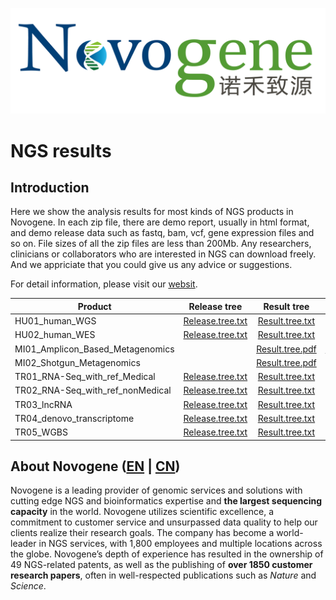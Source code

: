 ![logo](https://github.com/zanmer/NGS-data/blob/master/novogene-logo.png)

# NGS results

## Introduction
Here we show the analysis results for most kinds of NGS products in Novogene. In each zip file, there are demo report, usually in html format, and demo release data such as fastq, bam, vcf, gene expression files and so on. File sizes of all the zip files are less than 200Mb. Any researchers, clinicians or collaborators who are interested in NGS can download freely. And we appriciate that you could give us any advice or suggestions.

For detail information, please visit our [websit](https://en.novogene.com).


Product | Release tree | Result tree | Release Demo link | md5sum
---|:--:|:--:|:--:|:--
HU01_human_WGS | [Release.tree.txt](https://github.com/novogene-europe/ngs_demo_results/blob/master/HU01_human_WGS/Release.tree.txt) | [Result.tree.txt](https://github.com/novogene-europe/ngs_demo_results/blob/master/HU01_human_WGS/Result.tree.txt) | [HU01_human_WGS_Release_demo.zip](https://hweu-ld.oss-eu-west-1.aliyuncs.com/demo/20190829165531/HU01_human_WGS_Release_demo.zip) | [md5](https://github.com/novogene-europe/ngs_demo_results/blob/master/HU01_human_WGS/HU01.MD5.txt)
HU02_human_WES | [Release.tree.txt](https://github.com/novogene-europe/ngs_demo_results/blob/master/HU02_human_WES/Release.tree.txt) | [Result.tree.txt](https://github.com/novogene-europe/ngs_demo_results/blob/master/HU02_human_WES/Result.tree.txt) | [HU02_human_WES_Release_demo.zip](https://hweu-ld.oss-eu-west-1.aliyuncs.com/demo/20190829165533/HU02_human_WES_Release_demo.zip)| [md5](https://github.com/novogene-europe/ngs_demo_results/blob/master/HU02_human_WGS/HU02.MD5.txt)
MI01_Amplicon_Based_Metagenomics |  | [Result.tree.pdf](https://github.com/novogene-europe/ngs_demo_results/blob/master/MI01_Amplicon_Based_Metagenomics/Result.tree.pdf) | [MI01_Amplicon_Based_Metagenomics_Release_demo.zip](https://hweu-ld.oss-eu-west-1.aliyuncs.com/demo/20190829165533/MI01_Amplicon_Based_Metagenomics_Release_demo.zip) | [md5](https://github.com/novogene-europe/ngs_demo_results/blob/master/MI01_Amplicon_Based_Metagenomics/MI01.MD5.txt)
MI02_Shotgun_Metagenomics |  | [Result.tree.pdf](https://github.com/novogene-europe/ngs_demo_results/blob/master/MI02_Shotgun_Metagenomics/Result.tree.pdf) | [MI02_Shotgun_Metagenomics_Release_demo.zip](https://hweu-ld.oss-eu-west-1.aliyuncs.com/demo/20190829165535/MI02_Shotgun_Metagenomics_Release_demo.zip) | [md5](https://github.com/novogene-europe/ngs_demo_results/blob/master/MI02_Shotgun_Metagenomics/MI02.MD5.txt)
TR01_RNA-Seq_with_ref_Medical | [Release.tree.txt](https://github.com/novogene-europe/ngs_demo_results/blob/master/TR01_RNA-Seq_with_ref_Medical/Release.tree.txt) | [Result.tree.txt](https://github.com/novogene-europe/ngs_demo_results/blob/master/TR01_RNA-Seq_with_ref_Medical/Result.tree.txt) | [TR01_RNA-Seq_with_ref_Medical_Release_demo.zip](https://hweu-ld.oss-eu-west-1.aliyuncs.com/demo/20190829165537/TR01_RNA-Seq_with_ref_Medical_Release_demo.zip) | [md5](https://github.com/novogene-europe/ngs_demo_results/blob/master/TR01_RNA-Seq_with_ref_Medical/TR01.MD5.txt)
TR02_RNA-Seq_with_ref_nonMedical | [Release.tree.txt](https://github.com/novogene-europe/ngs_demo_results/blob/master/TR02_RNA-Seq_with_ref_nonMedical/Release.tree.txt) | [Result.tree.txt](https://github.com/novogene-europe/ngs_demo_results/blob/master/TR02_RNA-Seq_with_ref_nonMedical/Result.tree.txt) | [TR02_RNA-Seq_with_ref_nonMedical_Release_demo.zip](https://hweu-ld.oss-eu-west-1.aliyuncs.com/demo/20190829165538/TR02_RNA-Seq_with_ref_nonMedical_Release_demo.zip) | [md5](https://github.com/novogene-europe/ngs_demo_results/blob/master/TR02_RNA-Seq_with_ref_nonMedical/TR02.MD5.txt)
TR03_lncRNA | [Release.tree.txt](https://github.com/novogene-europe/ngs_demo_results/blob/master/TR03_lncRNA/Release.tree.txt) | [Result.tree.txt](https://github.com/novogene-europe/ngs_demo_results/blob/master/TR03_lncRNA/Result.tree.txt) | [TR03_lncRNA_Release_demo.zip](https://hweu-ld.oss-eu-west-1.aliyuncs.com/demo/20190829165539/TR03_lncRNA_Release_demo.zip) | [md5](https://github.com/novogene-europe/ngs_demo_results/blob/master/TR02_RNA-Seq_with_ref_nonMedical/TR03.MD5.txt)
TR04_denovo_transcriptome | [Release.tree.txt](https://github.com/novogene-europe/ngs_demo_results/blob/master/TR04_denovo_transcriptome/Release.tree.txt) | [Result.tree.txt](https://github.com/novogene-europe/ngs_demo_results/blob/master/TR04_denovo_transcriptome/Result.tree.txt) | [TR04_denovo_transcriptome_Release_demo.zip](https://hweu-ld.oss-eu-west-1.aliyuncs.com/demo/20190829165540/TR04_denovo_transcriptome_Release_demo.zip) | [md5](https://github.com/novogene-europe/ngs_demo_results/blob/master/TR03_lncRNA/TR04.MD5.txt)
TR05_WGBS | [Release.tree.txt](https://github.com/novogene-europe/ngs_demo_results/blob/master/TR05_WGBS/Release.tree.txt) | [Result.tree.txt](https://github.com/novogene-europe/ngs_demo_results/blob/master/TR05_WGBS/Result.tree.txt) | [TR05_WGBS_Release_demo.zip](https://hweu-ld.oss-eu-west-1.aliyuncs.com/demo/20190829165544/TR05_WGBS_Release_demo.zip)  | [md5](https://github.com/novogene-europe/ngs_demo_results/blob/master/TR05_WGBS/TR05.MD5.txt)


## About Novogene ([EN](https://en.novogene.com) | [CN](http://www.novogene.com))

Novogene is a leading provider of genomic services and solutions with cutting edge NGS and bioinformatics expertise and **the largest sequencing capacity** in the world. Novogene utilizes scientific excellence, a commitment to customer service and unsurpassed data quality to help our clients realize their research goals. The company has become a world-leader in NGS services, with 1,800 employees and multiple locations across the globe. Novogene’s depth of experience has resulted in the ownership of 49 NGS-related patents, as well as the publishing of **over 1850 customer research papers**, often in well-respected publications such as *Nature* and *Science*.
